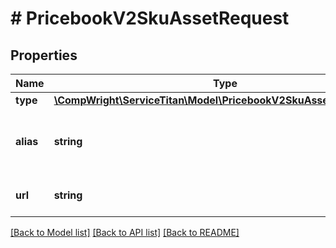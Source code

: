 # # PricebookV2SkuAssetRequest

## Properties

Name | Type | Description | Notes
------------ | ------------- | ------------- | -------------
**type** | [**\CompWright\ServiceTitan\Model\PricebookV2SkuAssetRequestType**](PricebookV2SkuAssetRequestType.md) |  |
**alias** | **string** | Asset file name. Useful when downloading PDFs | [optional]
**url** | **string** | Asset URL to download from |

[[Back to Model list]](../../README.md#models) [[Back to API list]](../../README.md#endpoints) [[Back to README]](../../README.md)
